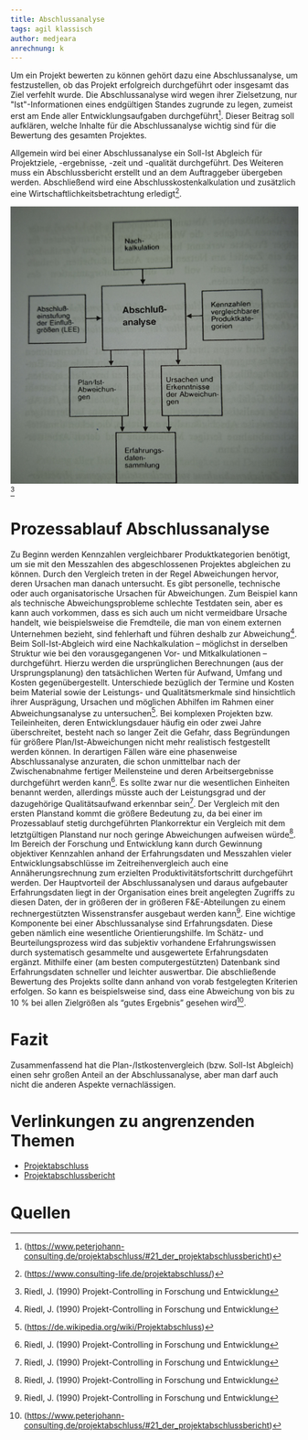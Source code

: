 ```yaml
---
title: Abschlussanalyse
tags: agil klassisch
author: medjeara
anrechnung: k
---
```


Um ein Projekt bewerten zu können gehört dazu eine Abschlussanalyse, um festzustellen, ob das Projekt erfolgreich durchgeführt oder insgesamt das Ziel verfehlt wurde. 
Die Abschlussanalyse wird wegen ihrer Zielsetzung, nur "Ist"-Informationen eines endgültigen Standes zugrunde zu legen, zumeist erst am Ende aller 
Entwicklungsaufgaben durchgeführt[^1]. Dieser Beitrag soll aufklären, welche Inhalte für die Abschlussanalyse wichtig sind für die Bewertung des gesamten Projektes.

Allgemein wird bei einer Abschlussanalyse ein Soll-Ist Abgleich für Projektziele, -ergebnisse, -zeit und -qualität durchgeführt. Des Weiteren muss ein 
Abschlussbericht erstellt und an dem Auftraggeber übergeben werden. Abschließend wird eine Abschlusskostenkalkulation und zusätzlich eine 
Wirtschaftlichkeitsbetrachtung erledigt[^2].

![Beispielabbildung](Abschlussanalyse/Screenshot-2165.jpg)[^3]

# Prozessablauf Abschlussanalyse
 
Zu Beginn werden Kennzahlen vergleichbarer Produktkategorien benötigt, um sie mit den Messzahlen des abgeschlossenen Projektes abgleichen zu können. Durch den 
Vergleich treten in der Regel Abweichungen hervor, deren Ursachen man danach untersucht.
Es gibt personelle, technische oder auch organisatorische Ursachen für Abweichungen. Zum Beispiel kann als technische Abweichungsprobleme schlechte Testdaten sein, 
aber es kann auch vorkommen, dass es sich auch um nicht vermeidbare Ursache handelt, wie beispielsweise die Fremdteile, die man von einem externen Unternehmen 
bezieht, sind fehlerhaft und führen deshalb zur Abweichung[^3].
Beim Soll-Ist-Abgleich wird eine Nachkalkulation – möglichst in derselben Struktur wie bei den vorausgegangenen Vor- und Mitkalkulationen – durchgeführt. Hierzu 
werden die ursprünglichen Berechnungen (aus der Ursprungsplanung) den tatsächlichen Werten für Aufwand, Umfang und Kosten gegenübergestellt. Unterschiede bezüglich 
der Termine und Kosten beim Material sowie der Leistungs- und Qualitätsmerkmale sind hinsichtlich ihrer Ausprägung, Ursachen und möglichen Abhilfen im Rahmen einer 
Abweichungsanalyse zu untersuchen[^4].
Bei komplexen Projekten bzw. Teileinheiten, deren Entwicklungsdauer häufig ein oder zwei Jahre überschreitet, besteht nach so langer Zeit die Gefahr, dass 
Begründungen für größere Plan/Ist-Abweichungen nicht mehr realistisch festgestellt werden können.  In derartigen Fällen wäre eine phasenweise Abschlussanalyse 
anzuraten, die schon unmittelbar nach der Zwischenabnahme fertiger Meilensteine und deren Arbeitsergebnisse durchgeführt werden kann[^3].
Es sollte zwar nur die wesentlichen Einheiten benannt werden, allerdings müsste auch der Leistungsgrad und der dazugehörige Qualitätsaufwand erkennbar sein[^3].
Der Vergleich mit den ersten Planstand kommt die größere Bedeutung zu, da bei einer im Prozessablauf stetig durchgeführten Plankorrektur ein Vergleich mit dem 
letztgültigen Planstand nur noch geringe Abweichungen aufweisen würde[^3].
Im Bereich der Forschung und Entwicklung kann durch Gewinnung objektiver Kennzahlen anhand der Erfahrungsdaten und Messzahlen vieler Entwicklungsabschlüsse im 
Zeitreihenvergleich auch eine Annäherungsrechnung zum erzielten Produktivitätsfortschritt durchgeführt werden. Der Hauptvorteil der Abschlussanalysen und daraus 
aufgebauter Erfahrungsdaten liegt in der Organisation eines breit angelegten Zugriffs zu diesen Daten, der in größeren der in größeren F&E-Abteilungen zu einem 
rechnergestützten Wissenstransfer ausgebaut werden kann[^3].
Eine wichtige Komponente bei einer Abschlussanalyse sind Erfahrungsdaten. Diese geben nämlich eine wesentliche Orientierungshilfe. Im Schätz- und 
Beurteilungsprozess wird das subjektiv vorhandene Erfahrungswissen durch systematisch gesammelte und ausgewertete Erfahrungsdaten ergänzt. Mithilfe einer (am besten 
computergestützten) Datenbank sind Erfahrungsdaten schneller und leichter auswertbar. 
Die abschließende Bewertung des Projekts sollte dann anhand von vorab festgelegten Kriterien erfolgen. So kann es beispielsweise sind, dass eine Abweichung von bis 
zu 10 % bei allen Zielgrößen als “gutes Ergebnis” gesehen wird[^1]. 

# Fazit
Zusammenfassend hat die Plan-/Istkostenvergleich (bzw. Soll-Ist Abgleich) einen sehr großen Anteil an der Abschlussanalyse, aber man darf auch nicht die anderen Aspekte vernachlässigen. 


# Verlinkungen zu angrenzenden Themen
* [Projektabschluss](Projektabschluss.md)
* [Projektabschlussbericht](Projektabschlussbericht.md)
 
# Quellen

[^1]: (https://www.peterjohann-consulting.de/projektabschluss/#21_der_projektabschlussbericht)
[^2]: (https://www.consulting-life.de/projektabschluss/)
[^3]: Riedl, J. (1990) Projekt-Controlling in Forschung und Entwicklung
[^4]: (https://de.wikipedia.org/wiki/Projektabschluss)

